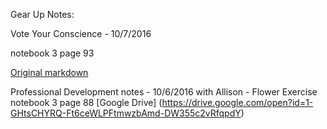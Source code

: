 Gear Up Notes:

Vote Your Conscience -
10/7/2016

notebook 3 page 93

[Original markdown](https://github.com/turingschool/gear-up/blob/master/vote_your_conscience.markdown)

Professional Development notes -
10/6/2016
with Allison - Flower Exercise
notebook 3 page 88
[Google Drive] (https://drive.google.com/open?id=1-GHtsCHYRQ-Ft6ceWLPFtmwzbAmd-DW355c2vRfqpdY)
